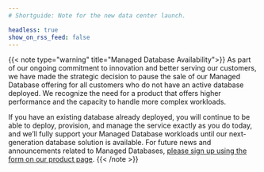 ```yaml
---
# Shortguide: Note for the new data center launch.

headless: true
show_on_rss_feed: false
---
```


{{< note type="warning" title="Managed Database Availability">}}
As part of our ongoing commitment to innovation and better serving our customers, we have made the strategic decision to pause the sale of our Managed Database offering for all customers who do not have an active database deployed. We recognize the need for a product that offers higher performance and the capacity to handle more complex workloads.

If you have an existing database already deployed, you will continue to be able to deploy, provision, and manage the service exactly as you do today, and we’ll fully support your Managed Database workloads until our next-generation database solution is available. For future news and announcements related to Managed Databases, [please sign up using the form on our product page](/products/databases/).
{{< /note >}}
